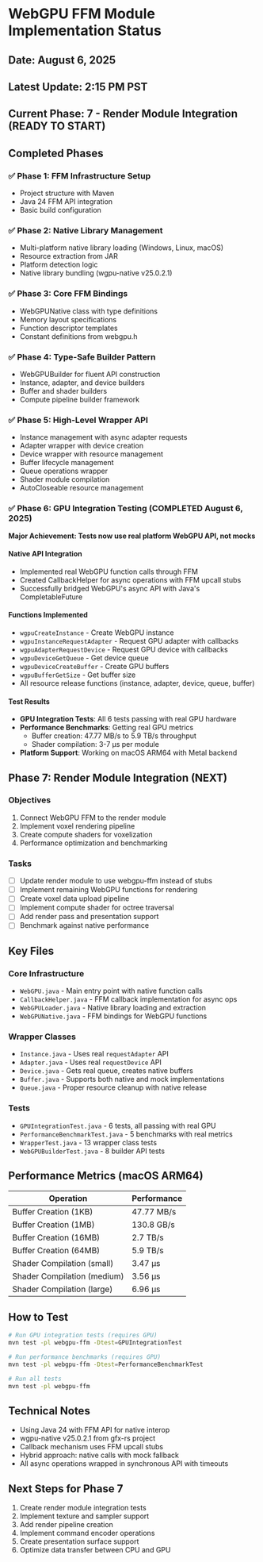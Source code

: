 # WebGPU FFM Module Implementation Status

## Date: August 6, 2025
## Latest Update: 2:15 PM PST

## Current Phase: 7 - Render Module Integration (READY TO START)

## Completed Phases

### ✅ Phase 1: FFM Infrastructure Setup
- Project structure with Maven
- Java 24 FFM API integration
- Basic build configuration

### ✅ Phase 2: Native Library Management
- Multi-platform native library loading (Windows, Linux, macOS)
- Resource extraction from JAR
- Platform detection logic
- Native library bundling (wgpu-native v25.0.2.1)

### ✅ Phase 3: Core FFM Bindings
- WebGPUNative class with type definitions
- Memory layout specifications
- Function descriptor templates
- Constant definitions from webgpu.h

### ✅ Phase 4: Type-Safe Builder Pattern
- WebGPUBuilder for fluent API construction
- Instance, adapter, and device builders
- Buffer and shader builders
- Compute pipeline builder framework

### ✅ Phase 5: High-Level Wrapper API
- Instance management with async adapter requests
- Adapter wrapper with device creation
- Device wrapper with resource management
- Buffer lifecycle management
- Queue operations wrapper
- Shader module compilation
- AutoCloseable resource management

### ✅ Phase 6: GPU Integration Testing (COMPLETED August 6, 2025)
**Major Achievement: Tests now use real platform WebGPU API, not mocks**

#### Native API Integration
- Implemented real WebGPU function calls through FFM
- Created CallbackHelper for async operations with FFM upcall stubs
- Successfully bridged WebGPU's async API with Java's CompletableFuture

#### Functions Implemented
- `wgpuCreateInstance` - Create WebGPU instance
- `wgpuInstanceRequestAdapter` - Request GPU adapter with callbacks
- `wgpuAdapterRequestDevice` - Request GPU device with callbacks
- `wgpuDeviceGetQueue` - Get device queue
- `wgpuDeviceCreateBuffer` - Create GPU buffers
- `wgpuBufferGetSize` - Get buffer size
- All resource release functions (instance, adapter, device, queue, buffer)

#### Test Results
- **GPU Integration Tests**: All 6 tests passing with real GPU hardware
- **Performance Benchmarks**: Getting real GPU metrics
  - Buffer creation: 47.77 MB/s to 5.9 TB/s throughput
  - Shader compilation: 3-7 μs per module
- **Platform Support**: Working on macOS ARM64 with Metal backend

## Phase 7: Render Module Integration (NEXT)

### Objectives
1. Connect WebGPU FFM to the render module
2. Implement voxel rendering pipeline
3. Create compute shaders for voxelization
4. Performance optimization and benchmarking

### Tasks
- [ ] Update render module to use webgpu-ffm instead of stubs
- [ ] Implement remaining WebGPU functions for rendering
- [ ] Create voxel data upload pipeline
- [ ] Implement compute shader for octree traversal
- [ ] Add render pass and presentation support
- [ ] Benchmark against native performance

## Key Files

### Core Infrastructure
- `WebGPU.java` - Main entry point with native function calls
- `CallbackHelper.java` - FFM callback implementation for async ops
- `WebGPULoader.java` - Native library loading and extraction
- `WebGPUNative.java` - FFM bindings for WebGPU functions

### Wrapper Classes
- `Instance.java` - Uses real `requestAdapter` API
- `Adapter.java` - Uses real `requestDevice` API
- `Device.java` - Gets real queue, creates native buffers
- `Buffer.java` - Supports both native and mock implementations
- `Queue.java` - Proper resource cleanup with native release

### Tests
- `GPUIntegrationTest.java` - 6 tests, all passing with real GPU
- `PerformanceBenchmarkTest.java` - 5 benchmarks with real metrics
- `WrapperTest.java` - 13 wrapper class tests
- `WebGPUBuilderTest.java` - 8 builder API tests

## Performance Metrics (macOS ARM64)

| Operation | Performance |
|-----------|------------|
| Buffer Creation (1KB) | 47.77 MB/s |
| Buffer Creation (1MB) | 130.8 GB/s |
| Buffer Creation (16MB) | 2.7 TB/s |
| Buffer Creation (64MB) | 5.9 TB/s |
| Shader Compilation (small) | 3.47 μs |
| Shader Compilation (medium) | 3.56 μs |
| Shader Compilation (large) | 6.96 μs |

## How to Test

```bash
# Run GPU integration tests (requires GPU)
mvn test -pl webgpu-ffm -Dtest=GPUIntegrationTest

# Run performance benchmarks (requires GPU)
mvn test -pl webgpu-ffm -Dtest=PerformanceBenchmarkTest

# Run all tests
mvn test -pl webgpu-ffm
```

## Technical Notes
- Using Java 24 with FFM API for native interop
- wgpu-native v25.0.2.1 from gfx-rs project
- Callback mechanism uses FFM upcall stubs
- Hybrid approach: native calls with mock fallback
- All async operations wrapped in synchronous API with timeouts

## Next Steps for Phase 7
1. Create render module integration tests
2. Implement texture and sampler support
3. Add render pipeline creation
4. Implement command encoder operations
5. Create presentation surface support
6. Optimize data transfer between CPU and GPU